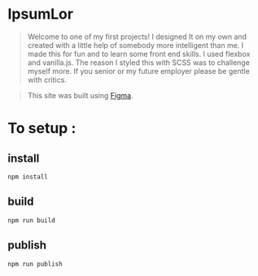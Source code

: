 # IpsumLor 

>Welcome to one of my first projects!
> I designed It on my own and created with a little help of somebody more intelligent than me. I made this for fun and to learn some front end skills.
> I used flexbox and vanilla.js. The reason I styled this with SCSS was to challenge myself more.
> If you senior or my future employer please be gentle with critics.

>This site was built using [Figma](https://www.figma.com/file/lYniIiULONAceacFYM6Ahr/UI--shop?node-id=0%3A1).

# To setup :

## install
`npm install`

##  build
`npm run build` 

## publish 

`npm run publish`
